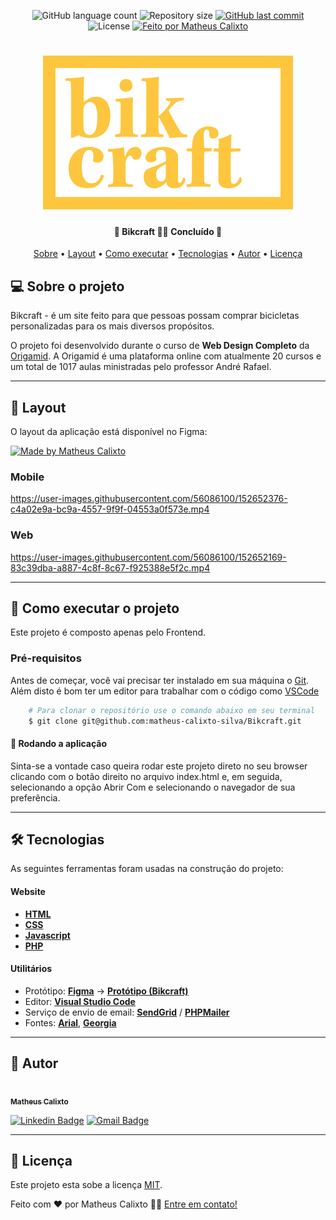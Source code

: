 <p align="center">
  <img alt="GitHub language count" src="https://img.shields.io/github/languages/count/matheus-calixto-silva/Bikcraft">

  <img alt="Repository size" src="https://img.shields.io/github/repo-size/matheus-calixto-silva/Bikcraft">

   
  <a href="https://github.com/matheus-calixto-silva/Bikcraft/commits/main">
    <img alt="GitHub last commit" src="https://img.shields.io/github/last-commit/matheus-calixto-silva/Bikcraft?color=yellow">
  </a>
    
   <img alt="License" src="https://img.shields.io/badge/license-MIT-brightgreen">

  <a href="https://www.linkedin.com/in/matheus-calixto-silva/">
    <img alt="Feito por Matheus Calixto" src="https://img.shields.io/badge/feito%20por-Matheus%20Calixto-blueviolet">
  </a>
  
</p>

<h1 align="center">
    <img alt="Bikcraft" title="Bikcraft" src="./img/bikcraft-qualidade.svg" />
</h1>

<h4 align="center"> 
	🚧  Bikcraft 🚴‍♂️ Concluído  🚧
</h4>

<p align="center">
 <a href="#-sobre-o-projeto">Sobre</a> •
 <a href="#-layout">Layout</a> • 
 <a href="#-como-executar-o-projeto">Como executar</a> • 
 <a href="#-tecnologias">Tecnologias</a> • 
 <a href="#-autor">Autor</a> • 
 <a href="#-licença">Licença</a>
</p>


## 💻 Sobre o projeto

Bikcraft - é um site feito para que pessoas possam comprar bicicletas personalizadas para os mais diversos propósitos.


O projeto foi desenvolvido durante o curso de **Web Design Completo** da [Origamid](https://www.origamid.com/).
A Origamid é uma plataforma online com atualmente 20 cursos e um total de 1017 aulas ministradas pelo professor André Rafael.

---

## 🎨 Layout

O layout da aplicação está disponível no Figma:

<a href="https://www.figma.com/file/qEu2G6u5SZSAZnIU2F7aR8/bikcraft-design?node-id=0%3A1">
  <img alt="Made by Matheus Calixto" src="https://img.shields.io/badge/Acessar%20Layout%20-Figma-%2304D361">
</a>


### Mobile



https://user-images.githubusercontent.com/56086100/152652376-c4a02e9a-bc9a-4557-9f9f-04553a0f573e.mp4



### Web


https://user-images.githubusercontent.com/56086100/152652169-83c39dba-a887-4c8f-8c67-f925388e5f2c.mp4


---

## 🚀 Como executar o projeto

Este projeto é composto apenas pelo Frontend.

### Pré-requisitos

Antes de começar, você vai precisar ter instalado em sua máquina o
[Git](https://git-scm.com). Além disto é bom ter um editor para trabalhar com o código como [VSCode](https://code.visualstudio.com/)

```bash
    # Para clonar o repositório use o comando abaixo em seu terminal
    $ git clone git@github.com:matheus-calixto-silva/Bikcraft.git
```

#### 🧭 Rodando a aplicação

Sinta-se a vontade caso queira rodar este projeto direto no seu browser clicando com o botão direito no arquivo index.html e, em seguida, selecionando a opção Abrir Com e selecionando o navegador de sua preferência.

---

## 🛠 Tecnologias

As seguintes ferramentas foram usadas na construção do projeto:

#### **Website**

-   **[HTML](https://developer.mozilla.org/pt-BR/docs/Web/HTML)**
-   **[CSS](https://developer.mozilla.org/pt-BR/docs/Web/CSS)**
-   **[Javascript](https://developer.mozilla.org/pt-BR/docs/Web/JavaScript)**
-   **[PHP](https://www.php.net/)**


#### [](https://github.com/tgmarinho/Ecoleta#utilit%C3%A1rios)**Utilitários**

-   Protótipo:  **[Figma](https://www.figma.com/)**  →  **[Protótipo (Bikcraft)](https://www.figma.com/file/qEu2G6u5SZSAZnIU2F7aR8/bikcraft-design?node-id=0%3A1)**
-   Editor:  **[Visual Studio Code](https://code.visualstudio.com/)**
-   Serviço de envio de email:  **[SendGrid](https://sendgrid.com)** / **[PHPMailer](https://github.com/PHPMailer/PHPMailer)**
-   Fontes:  **[Arial](https://www.fonts.com/font/monotype/arial?QueryFontType=Web&src=GoogleWebFonts)**,  **[Georgia](https://www.fonts.com/font/microsoft-corporation/georgia?QueryFontType=Web&src=GoogleWebFonts)**


---

## 🦸 Autor

<a href="https://www.linkedin.com/in/matheus-calixto-silva/">
 <img style="border-radius: 50%;" src="https://avatars.githubusercontent.com/u/56086100?v=4" width="100px;" alt=""/>
 <br />
 <sub><b>Matheus Calixto</b></sub></a> <a href="https://www.linkedin.com/in/matheus-calixto-silva/" title="Linkedin"></a>
 <br />

[![Linkedin Badge](https://img.shields.io/badge/-Matheus-blue?style=flat-square&logo=Linkedin&logoColor=white&link=https://www.linkedin.com/in/matheus-calixto-silva/)](https://www.linkedin.com/in/matheus-calixto-silva/) 
[![Gmail Badge](https://img.shields.io/badge/-matheuscalixto8@gmail.com-c14438?style=flat-square&logo=Gmail&logoColor=white&link=mailto:matheuscalixto8@gmail.com)](mailto:matheuscalixto8@gmail.com)

---

## 📝 Licença

Este projeto esta sobe a licença [MIT](./LICENSE).

Feito com ❤️ por Matheus Calixto 👋🏽 [Entre em contato!](https://www.linkedin.com/in/matheus-calixto-silva/)
